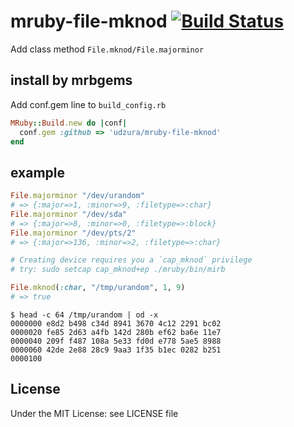 # mruby-file-mknod   [![Build Status](https://travis-ci.org/udzura/mruby-file-mknod.svg?branch=master)](https://travis-ci.org/udzura/mruby-file-mknod)

Add class method `File.mknod/File.majorminor`

## install by mrbgems

Add conf.gem line to `build_config.rb`

```ruby
MRuby::Build.new do |conf|
  conf.gem :github => 'udzura/mruby-file-mknod'
end
```
## example

```ruby
File.majorminor "/dev/urandom"
# => {:major=>1, :minor=>9, :filetype=>:char}
File.majorminor "/dev/sda"
# => {:major=>8, :minor=>0, :filetype=>:block}
File.majorminor "/dev/pts/2"
# => {:major=>136, :minor=>2, :filetype=>:char}

# Creating device requires you a `cap_mknod` privilege
# try: sudo setcap cap_mknod+ep ./mruby/bin/mirb 

File.mknod(:char, "/tmp/urandom", 1, 9)
# => true
```

```
$ head -c 64 /tmp/urandom | od -x 
0000000 e8d2 b498 c34d 8941 3670 4c12 2291 bc02
0000020 fe85 2d63 a4fb 142d 280b ef62 ba6e 11e7
0000040 209f f487 108a 5e33 fd0d e778 5ae5 8988
0000060 42de 2e88 28c9 9aa3 1f35 b1ec 0282 b251
0000100
```

## License

Under the MIT License: see LICENSE file
